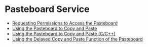 # Pasteboard Service<!--pasteboard-->
<!--Kit: Basic Services Kit-->
<!--Subsystem: MiscServices-->
<!--Owner: @yangxiaodong41-->
<!--Designer: @guo867-->
<!--Tester: @maxiaorong2-->
<!--Adviser: @HelloCrease-->

- [Requesting Permissions to Access the Pasteboard](get-pastedata-permission-guidelines.md)
- [Using the Pasteboard to Copy and Paste](use_pasteboard_to_copy_and_paste.md)
- [Using the Pasteboard to Copy and Paste (C/C++)](native-use-pasteboard.md)
- [Using the Delayed Copy and Paste Function of the Pasteboard](pasteboard-time-lapse-copy-and-paste.md)
